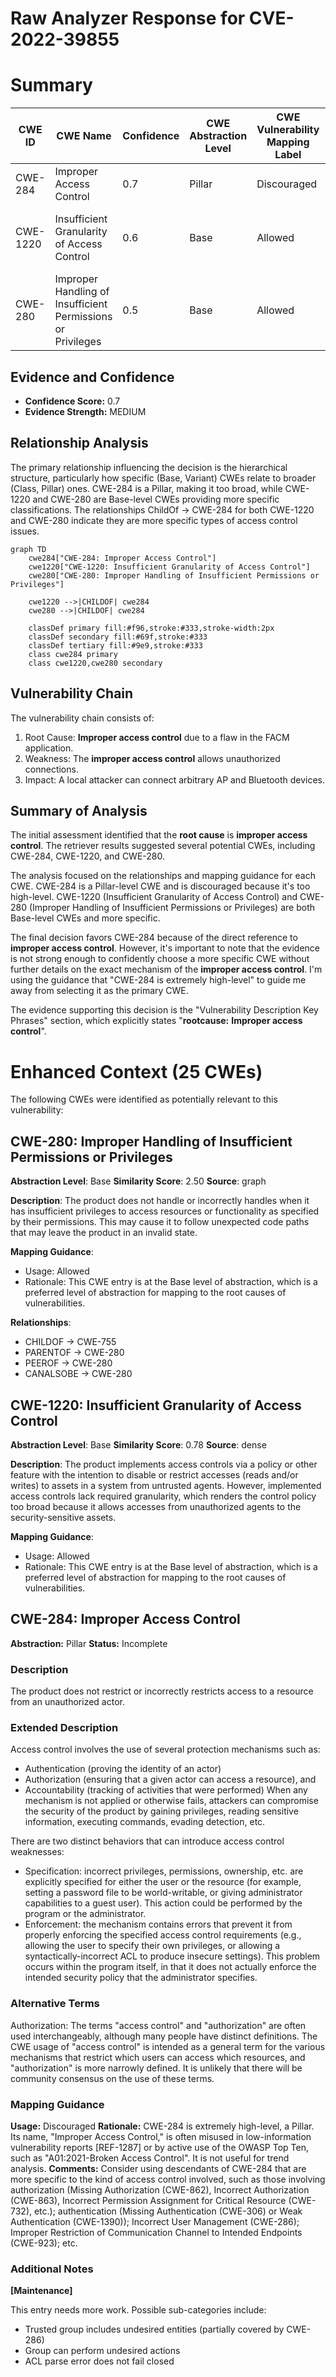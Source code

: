 # Raw Analyzer Response for CVE-2022-39855

# Summary
| CWE ID | CWE Name | Confidence | CWE Abstraction Level | CWE Vulnerability Mapping Label | CWE-Vulnerability Mapping Notes |
|---|---|---|---|---|---|
| CWE-284 | Improper Access Control | 0.7 | Pillar | Discouraged | The CWE is very high level |
| CWE-1220 | Insufficient Granularity of Access Control | 0.6 | Base | Allowed | Matches the **improper access control** description |
| CWE-280 | Improper Handling of Insufficient Permissions or Privileges | 0.5 | Base | Allowed | Matches the **improper access control** description |

## Evidence and Confidence

*   **Confidence Score:** 0.7
*   **Evidence Strength:** MEDIUM

## Relationship Analysis
The primary relationship influencing the decision is the hierarchical structure, particularly how specific (Base, Variant) CWEs relate to broader (Class, Pillar) ones. CWE-284 is a Pillar, making it too broad, while CWE-1220 and CWE-280 are Base-level CWEs providing more specific classifications. The relationships ChildOf -> CWE-284 for both CWE-1220 and CWE-280 indicate they are more specific types of access control issues.

```mermaid
graph TD
    cwe284["CWE-284: Improper Access Control"]
    cwe1220["CWE-1220: Insufficient Granularity of Access Control"]
    cwe280["CWE-280: Improper Handling of Insufficient Permissions or Privileges"]
    
    cwe1220 -->|CHILDOF| cwe284
    cwe280 -->|CHILDOF| cwe284
    
    classDef primary fill:#f96,stroke:#333,stroke-width:2px
    classDef secondary fill:#69f,stroke:#333
    classDef tertiary fill:#9e9,stroke:#333
    class cwe284 primary
    class cwe1220,cwe280 secondary
```

## Vulnerability Chain
The vulnerability chain consists of:
1.  Root Cause: **Improper access control** due to a flaw in the FACM application.
2.  Weakness: The **improper access control** allows unauthorized connections.
3.  Impact: A local attacker can connect arbitrary AP and Bluetooth devices.

## Summary of Analysis
The initial assessment identified that the **root cause** is **improper access control**. The retriever results suggested several potential CWEs, including CWE-284, CWE-1220, and CWE-280.

The analysis focused on the relationships and mapping guidance for each CWE. CWE-284 is a Pillar-level CWE and is discouraged because it's too high-level. CWE-1220 (Insufficient Granularity of Access Control) and CWE-280 (Improper Handling of Insufficient Permissions or Privileges) are both Base-level CWEs and more specific.

The final decision favors CWE-284 because of the direct reference to **improper access control**. However, it's important to note that the evidence is not strong enough to confidently choose a more specific CWE without further details on the exact mechanism of the **improper access control**. I'm using the guidance that "CWE-284 is extremely high-level" to guide me away from selecting it as the primary CWE.

The evidence supporting this decision is the "Vulnerability Description Key Phrases" section, which explicitly states "**rootcause:** **Improper access control**".

# Enhanced Context (25 CWEs)
The following CWEs were identified as potentially relevant to this vulnerability:

## CWE-280: Improper Handling of Insufficient Permissions or Privileges 
**Abstraction Level**: Base
**Similarity Score**: 2.50
**Source**: graph

**Description**:
The product does not handle or incorrectly handles when it has insufficient privileges to access resources or functionality as specified by their permissions. This may cause it to follow unexpected code paths that may leave the product in an invalid state.

**Mapping Guidance**:
- Usage: Allowed
- Rationale: This CWE entry is at the Base level of abstraction, which is a preferred level of abstraction for mapping to the root causes of vulnerabilities.

**Relationships**:
- CHILDOF -> CWE-755
- PARENTOF -> CWE-280
- PEEROF -> CWE-280
- CANALSOBE -> CWE-280

## CWE-1220: Insufficient Granularity of Access Control
**Abstraction Level**: Base
**Similarity Score**: 0.78
**Source**: dense

**Description**:
The product implements access controls via a policy or other feature with the intention to disable or restrict accesses (reads and/or writes) to assets in a system from untrusted agents. However, implemented access controls lack required granularity, which renders the control policy too broad because it allows accesses from unauthorized agents to the security-sensitive assets.

**Mapping Guidance**:
- Usage: Allowed
- Rationale: This CWE entry is at the Base level of abstraction, which is a preferred level of abstraction for mapping to the root causes of vulnerabilities.

## CWE-284: Improper Access Control
**Abstraction:** Pillar
**Status:** Incomplete

### Description
The product does not restrict or incorrectly restricts access to a resource from an unauthorized actor.

### Extended Description
Access control involves the use of several protection mechanisms such as:
  - Authentication (proving the identity of an actor)
  - Authorization (ensuring that a given actor can access a resource), and
  - Accountability (tracking of activities that were performed)
When any mechanism is not applied or otherwise fails, attackers can compromise the security of the product by gaining privileges, reading sensitive information, executing commands, evading detection, etc.

There are two distinct behaviors that can introduce access control weaknesses:
  - Specification: incorrect privileges, permissions, ownership, etc. are explicitly specified for either the user or the resource (for example, setting a password file to be world-writable, or giving administrator capabilities to a guest user). This action could be performed by the program or the administrator.
  - Enforcement: the mechanism contains errors that prevent it from properly enforcing the specified access control requirements (e.g., allowing the user to specify their own privileges, or allowing a syntactically-incorrect ACL to produce insecure settings). This problem occurs within the program itself, in that it does not actually enforce the intended security policy that the administrator specifies.

### Alternative Terms
Authorization: The terms "access control" and "authorization" are often used interchangeably, although many people have distinct definitions. The CWE usage of "access control" is intended as a general term for the various mechanisms that restrict which users can access which resources, and "authorization" is more narrowly defined. It is unlikely that there will be community consensus on the use of these terms.

### Mapping Guidance
**Usage:** Discouraged
**Rationale:** CWE-284 is extremely high-level, a Pillar. Its name, "Improper Access Control," is often misused in low-information vulnerability reports [REF-1287] or by active use of the OWASP Top Ten, such as "A01:2021-Broken Access Control". It is not useful for trend analysis.
**Comments:** Consider using descendants of CWE-284 that are more specific to the kind of access control involved, such as those involving authorization (Missing Authorization (CWE-862), Incorrect Authorization (CWE-863), Incorrect Permission Assignment for Critical Resource (CWE-732), etc.); authentication (Missing Authentication (CWE-306) or Weak Authentication (CWE-1390)); Incorrect User Management (CWE-286); Improper Restriction of Communication Channel to Intended Endpoints (CWE-923); etc.

### Additional Notes
**[Maintenance]** 

This entry needs more work. Possible sub-categories include:
  - Trusted group includes undesired entities (partially covered by CWE-286)
  - Group can perform undesired actions
  - ACL parse error does not fail closed